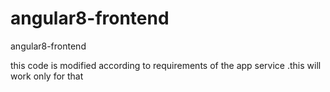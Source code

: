 # angular8-frontend
angular8-frontend

this code is modified according to requirements of the app service .this will work only for that
